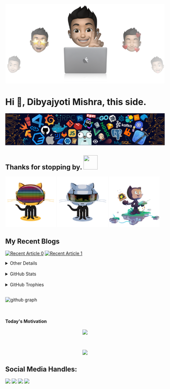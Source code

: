 <p align="center">
   <img src="./images/profile-cover.png" />
</p>
<h1>Hi 👋, Dibyajyoti Mishra, this side.</h1>
<p align="center"><img src="https://raw.githubusercontent.com/KevinPatel04/KevinPatel04/master/header.png"></p>
<h2>Thanks for stopping by. <img src="http://clipart-library.com/img/1447868.gif" width="45px" height="45px" /></h2>

<p align="left">
<img src="./images/daftpunktocat-guy.gif" height="160px" width="160px"> 
<img src="./images/daftpunktocat-thomas.gif" height="160px" width="160px">
<img src="./images/NUX-Octodex.gif" height="160px" width="160px">
</p>

<h2>My Recent Blogs</h2>
   
 <a target="_blank" href="https://github-readme-medium-recent-article.vercel.app/medium/@dibyajyotimishra/0"><img src="https://github-readme-medium-recent-article.vercel.app/medium/@dibyajyotimishra/0" alt="Recent Article 0"></a>
 <a target="_blank" href="https://github-readme-medium-recent-article.vercel.app/medium/@dibyajyotimishra/1"><img src="https://github-readme-medium-recent-article.vercel.app/medium/@dibyajyotimishra/1" alt="Recent Article 1"></a> <br>

<details><summary>Other Details</summary>
<br />
<p align="left">
<img src="https://img.shields.io/badge/Role-Full%20Stack%20Developer-orange?style=?style=flat-square" alt="role" />
 <img src="https://img.shields.io/badge/Most%20Used%20Library-React%2C%20React%20Native-5A20CB?style=?style=flat-square" alt="misc" />
 <img src="https://img.shields.io/badge/Learning-Spring%20Boot-white?style=?style=flat-square" alt="currently learning" />
 <a href="https://github.com/DibyajyotiMishra"><img src="https://img.shields.io/badge/Status-Creating%20something%20exciting-%2303C6C7" /></a>
</p>
</details>

<br />

<details><summary>GitHub Stats</summary>
<br />
<p align="left">
<img width="48%" src="https://github-readme-stats.vercel.app/api?username=DibyajyotiMishra&show_icons=true&theme=tokyonight&count_private=true&include_all_commits=true" /> 
  <img width="48%" src="https://github-readme-streak-stats.herokuapp.com/?user=DibyajyotiMishra&theme=tokyonight" />

  <!--START_SECTION:waka-->
```text
TypeScript    9 hrs 4 mins    ██████████████████▓░░░░░░   74.07 % 
JSON          2 hrs 6 mins    ████▒░░░░░░░░░░░░░░░░░░░░   17.18 % 
Other         27 mins         █░░░░░░░░░░░░░░░░░░░░░░░░   03.70 % 
JavaScript    17 mins         ▓░░░░░░░░░░░░░░░░░░░░░░░░   02.42 % 
Objective-C   17 mins         ▓░░░░░░░░░░░░░░░░░░░░░░░░   02.38 % 
```
<!--END_SECTION:waka-->

</p>
</details>

<br />

<details><summary>GitHub Trophies</summary>
<br />
<p align="left">
<img width=900 src="https://github-profile-trophy.vercel.app/?username=DibyajyotiMishra&column=7&theme=gruvbox&no-frame=true"/>
</p>
</details>

<br />

![github graph](https://activity-graph.herokuapp.com/graph?username=DibyajyotiMishra&line=207398&bg_color=1d2433&area_color=0E1117&hide_border=true&color=5DA3FA&point=5DA3FA&radius=5)

<br />

<h4>Today's Motivation</h4>
<p align="center">
   <img width="75%" src="https://github-readme-quotes.herokuapp.com/quote?theme=tokyonight&layout=default&font=Redressed&quoteCategory=motivational" />
</p>

<br />

<p align="center">
   <img src="https://readme-typing-svg.herokuapp.com/?lines=Have+A+Great+Day!!!&center=true&color=5A20CB" />
</p>

## Social Media Handles:

<div>
 <a href="https://twitter.com/dibyajyotim_" ><img src="https://img.shields.io/twitter/follow/dibyajyotim_?style=social" /></a>
 <a href="https://dibyajyoti.hashnode.dev/" ><img src="https://img.shields.io/badge/Hashnode-2962FF?style=flat&logo=hashnode&logoColor=white" /></a>
 <a href="mailto:dibyajyotimishra14@gmail.com" ><img src="https://img.shields.io/badge/Gmail-D14836?style=flat&logo=gmail&logoColor=white" /></a>
 <a href="https://www.linkedin.com/in/dibyajyotim/" ><img src="https://img.shields.io/badge/LinkedIn-0077B5?style=flat&logo=linkedin&logoColor=white" /></a>
</div>
